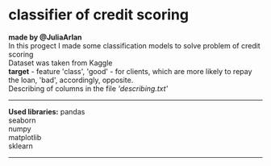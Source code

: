 # classifier of credit scoring
**made by @JuliaArlan**  
In this progect I made some classification models to solve problem of credit scoring  
Dataset was taken from Kaggle  
**target** - feature 'class', 'good' - for clients, which are more likely to repay the loan, 'bad', accordingly, opposite.   
Describing of columns in the file _'describing.txt'_  
_____________________________________________________  
**Used libraries:**
pandas  
seaborn  
numpy  
matplotlib  
sklearn   
_____________________________________________________



